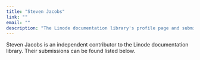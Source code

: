 ```yaml
---
title: "Steven Jacobs"
link: ""
email: ""
description: "The Linode documentation library's profile page and submission listing for Steven Jacobs"
---
```


Steven Jacobs is an independent contributor to the Linode documentation library. Their submissions can be found listed below.